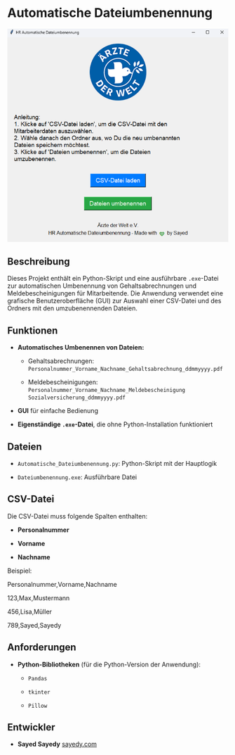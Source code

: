 # Automatische Dateiumbenennung

![alt text](Screenshot-1.png)


## Beschreibung

Dieses Projekt enthält ein Python-Skript und eine ausführbare `.exe`-Datei zur automatischen Umbenennung von Gehaltsabrechnungen und Meldebescheinigungen für Mitarbeitende. Die Anwendung verwendet eine grafische Benutzeroberfläche (GUI) zur Auswahl einer CSV-Datei und des Ordners mit den umzubenennenden Dateien.



## Funktionen

- **Automatisches Umbenennen von Dateien:**

  - Gehaltsabrechnungen: `Personalnummer_Vorname_Nachname_Gehaltsabrechnung_ddmmyyyy.pdf`

  - Meldebescheinigungen: `Personalnummer_Vorname_Nachname_Meldebescheinigung Sozialversicherung_ddmmyyyy.pdf`

- **GUI** für einfache Bedienung

- **Eigenständige `.exe`-Datei**, die ohne Python-Installation funktioniert



## Dateien

- `Automatische_Dateiumbenennung.py`: Python-Skript mit der Hauptlogik

- `Dateiumbenennung.exe`: Ausführbare Datei



## CSV-Datei

Die CSV-Datei muss folgende Spalten enthalten:

- **Personalnummer**

- **Vorname**

- **Nachname**



Beispiel:



Personalnummer,Vorname,Nachname

123,Max,Mustermann

456,Lisa,Müller

789,Sayed,Sayedy



## Anforderungen

- **Python-Bibliotheken** (für die Python-Version der Anwendung):

  - `Pandas`

  - `tkinter`

  - `Pillow`

## Entwickler

- **Sayed Sayedy** [sayedy.com](https://sayedy.com)

